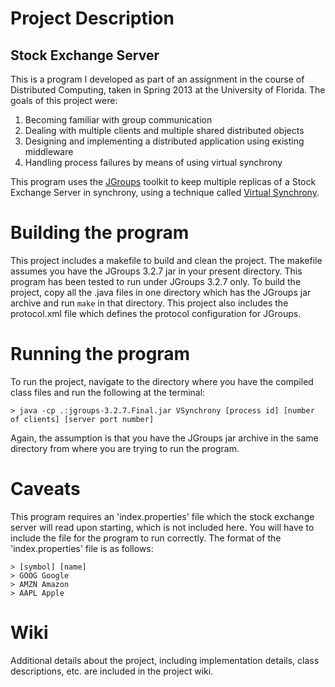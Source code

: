 Project Description
===================

Stock Exchange Server
---------------------

This is a program I developed as part of an assignment in the course of Distributed Computing, taken in Spring 2013 at the
University of Florida. The goals of this project were:

1. Becoming familiar with group communication
2. Dealing with multiple clients and multiple shared distributed objects
3. Designing and implementing a distributed application using existing middleware
4. Handling process failures by means of using virtual synchrony

This program uses the [JGroups](http://www.jgroups.org/) toolkit to keep multiple replicas of a Stock Exchange Server in synchrony, using
a technique called [Virtual Synchrony](http://en.wikipedia.org/wiki/Virtual_synchrony).

Building the program
====================

This project includes a makefile to build and clean the project. The makefile assumes you have the JGroups 3.2.7 jar in your present directory.
This program has been tested to run under JGroups 3.2.7 only. To build the project, copy all the .java files in one directory which has the JGroups
jar archive and run `make` in that directory.
This project also includes the protocol.xml file which defines the protocol configuration for JGroups.

Running the program
===================

To run the project, navigate to the directory where you have the compiled class files and run the following at the terminal:

```
> java -cp .:jgroups-3.2.7.Final.jar VSynchrony [process id] [number of clients] [server port number]
```
Again, the assumption is that you have the JGroups jar archive in the same directory from where you are trying to run the program.

Caveats
=======

This program requires an 'index.properties' file which the stock exchange server will read upon starting, which is not included here. You will have
to include the file for the program to run correctly. The format of the 'index.properties' file is as follows:

```
> [symbol] [name]
> GOOG Google
> AMZN Amazon
> AAPL Apple
```

Wiki
====

Additional details about the project, including implementation details, class descriptions, etc. are included in the project wiki.